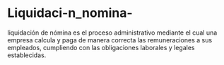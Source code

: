 # Liquidaci-n_nomina-
liquidación de nómina es el proceso administrativo mediante el cual una empresa calcula y paga de manera correcta las remuneraciones a sus empleados, cumpliendo con las obligaciones laborales y legales establecidas.

